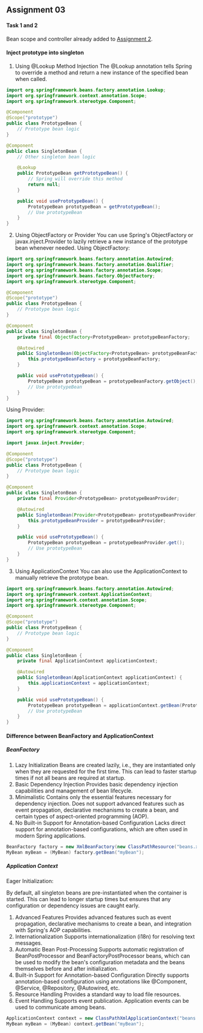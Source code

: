 ## Assignment 03

#### Task 1 and 2
Bean scope and controller already added to [Assignment 2](https://github.com/affandyfandy/java-manuella/tree/Week_4_SpringCore/Week%2004/Lecture%2007/Assignment%2002).

#### Inject prototype into singleton
1. Using @Lookup Method Injection
The @Lookup annotation tells Spring to override a method and return a new instance of the specified bean when called.
```java
import org.springframework.beans.factory.annotation.Lookup;
import org.springframework.context.annotation.Scope;
import org.springframework.stereotype.Component;

@Component
@Scope("prototype")
public class PrototypeBean {
    // Prototype bean logic
}

@Component
public class SingletonBean {
    // Other singleton bean logic

    @Lookup
    public PrototypeBean getPrototypeBean() {
        // Spring will override this method
        return null;
    }

    public void usePrototypeBean() {
        PrototypeBean prototypeBean = getPrototypeBean();
        // Use prototypeBean
    }
}
```
2. Using ObjectFactory or Provider
You can use Spring's ObjectFactory or javax.inject.Provider to lazily retrieve a new instance of the prototype bean whenever needed.
Using ObjectFactory:
```java
import org.springframework.beans.factory.annotation.Autowired;
import org.springframework.beans.factory.annotation.Qualifier;
import org.springframework.beans.factory.annotation.Scope;
import org.springframework.beans.factory.ObjectFactory;
import org.springframework.stereotype.Component;

@Component
@Scope("prototype")
public class PrototypeBean {
    // Prototype bean logic
}

@Component
public class SingletonBean {
    private final ObjectFactory<PrototypeBean> prototypeBeanFactory;

    @Autowired
    public SingletonBean(ObjectFactory<PrototypeBean> prototypeBeanFactory) {
        this.prototypeBeanFactory = prototypeBeanFactory;
    }

    public void usePrototypeBean() {
        PrototypeBean prototypeBean = prototypeBeanFactory.getObject();
        // Use prototypeBean
    }
}
```
Using Provider:
```java
import org.springframework.beans.factory.annotation.Autowired;
import org.springframework.context.annotation.Scope;
import org.springframework.stereotype.Component;

import javax.inject.Provider;

@Component
@Scope("prototype")
public class PrototypeBean {
    // Prototype bean logic
}

@Component
public class SingletonBean {
    private final Provider<PrototypeBean> prototypeBeanProvider;

    @Autowired
    public SingletonBean(Provider<PrototypeBean> prototypeBeanProvider) {
        this.prototypeBeanProvider = prototypeBeanProvider;
    }

    public void usePrototypeBean() {
        PrototypeBean prototypeBean = prototypeBeanProvider.get();
        // Use prototypeBean
    }
}
```
3. Using ApplicationContext
You can also use the ApplicationContext to manually retrieve the prototype bean.
```java
import org.springframework.beans.factory.annotation.Autowired;
import org.springframework.context.ApplicationContext;
import org.springframework.context.annotation.Scope;
import org.springframework.stereotype.Component;

@Component
@Scope("prototype")
public class PrototypeBean {
    // Prototype bean logic
}

@Component
public class SingletonBean {
    private final ApplicationContext applicationContext;

    @Autowired
    public SingletonBean(ApplicationContext applicationContext) {
        this.applicationContext = applicationContext;
    }

    public void usePrototypeBean() {
        PrototypeBean prototypeBean = applicationContext.getBean(PrototypeBean.class);
        // Use prototypeBean
    }
}
```

#### Difference between BeanFactory and ApplicationContext
##### BeanFactory
1. Lazy Initialization
Beans are created lazily, i.e., they are instantiated only when they are requested for the first time. This can lead to faster startup times if not all beans are required at startup.
2. Basic Dependency Injection
Provides basic dependency injection capabilities and management of bean lifecycle.
3. Minimalistic
Contains only the essential features necessary for dependency injection. Does not support advanced features such as event propagation, declarative mechanisms to create a bean, and certain types of aspect-oriented programming (AOP).
4. No Built-in Support for Annotation-based Configuration
Lacks direct support for annotation-based configurations, which are often used in modern Spring applications.
```java
BeanFactory factory = new XmlBeanFactory(new ClassPathResource("beans.xml"));
MyBean myBean = (MyBean) factory.getBean("myBean");
```

##### Application Context
Eager Initialization:

By default, all singleton beans are pre-instantiated when the container is started. This can lead to longer startup times but ensures that any configuration or dependency issues are caught early.
1. Advanced Features
Provides advanced features such as event propagation, declarative mechanisms to create a bean, and integration with Spring's AOP capabilities.
2. Internationalization
Supports internationalization (i18n) for resolving text messages.
3. Automatic Bean Post-Processing
Supports automatic registration of BeanPostProcessor and BeanFactoryPostProcessor beans, which can be used to modify the bean's configuration metadata and the beans themselves before and after initialization.
4. Built-in Support for Annotation-based Configuration
Directly supports annotation-based configuration using annotations like @Component, @Service, @Repository, @Autowired, etc.
5. Resource Handling
Provides a standard way to load file resources.
6. Event Handling
Supports event publication. Application events can be used to communicate among beans.
``` java
ApplicationContext context = new ClassPathXmlApplicationContext("beans.xml");
MyBean myBean = (MyBean) context.getBean("myBean");
```